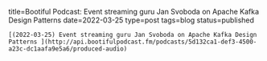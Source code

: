 
title=Bootiful Podcast: Event streaming guru Jan Svoboda on Apache Kafka Design Patterns 
date=2022-03-25
type=post
tags=blog
status=published
~~~~~~
[(2022-03-25) Event streaming guru Jan Svoboda on Apache Kafka Design Patterns ](http://api.bootifulpodcast.fm/podcasts/5d132ca1-def3-4500-a23c-dc1aafa9e5a6/produced-audio) 
            